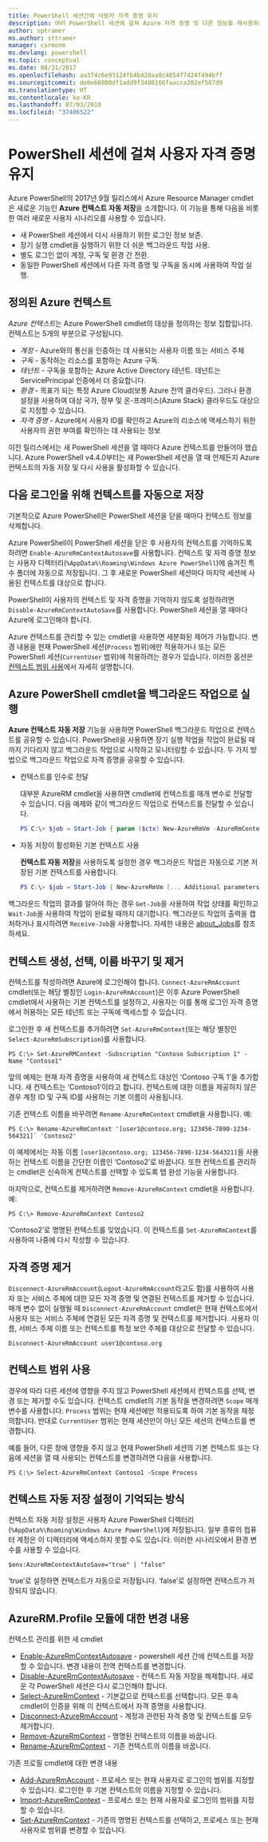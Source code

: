 ```yaml
---
title: PowerShell 세션간에 사용자 자격 증명 유지
description: 여러 PowerShell 세션에 걸쳐 Azure 자격 증명 및 다른 정보를 재사용하는 방법에 대해 알아보세요.
author: sptramer
ms.author: sttramer
manager: carmonm
ms.devlang: powershell
ms.topic: conceptual
ms.date: 08/31/2017
ms.openlocfilehash: aa374c6e93124fb4b428aa8c4854f7424f494bff
ms.sourcegitcommit: de0e60800df1add9f3400166faacca202ef567d9
ms.translationtype: HT
ms.contentlocale: ko-KR
ms.lasthandoff: 07/03/2018
ms.locfileid: "37406522"
---
```

# <a name="persisting-user-credentials-across-powershell-sessions"></a>PowerShell 세션에 걸쳐 사용자 자격 증명 유지

Azure PowerShell의 2017년 9월 릴리스에서 Azure Resource Manager cmdlet은 새로운 기능인 **Azure 컨텍스트 자동 저장**을 소개합니다. 이 기능을 통해 다음을 비롯한 여러 새로운 사용자 시나리오를 사용할 수 있습니다.

- 새 PowerShell 세션에서 다시 사용하기 위한 로그인 정보 보존.
- 장기 실행 cmdlet을 실행하기 위한 더 쉬운 백그라운드 작업 사용.
- 별도 로그인 없이 계정, 구독 및 환경 간 전환.
- 동일한 PowerShell 세션에서 다른 자격 증명 및 구독을 동시에 사용하여 작업 실행.

## <a name="azure-contexts-defined"></a>정의된 Azure 컨텍스트

*Azure 컨텍스트*는 Azure PowerShell cmdlet의 대상을 정의하는 정보 집합입니다. 컨텍스트는 5개의 부분으로 구성됩니다.

- *계정* - Azure와의 통신을 인증하는 데 사용되는 사용자 이름 또는 서비스 주체
- *구독* - 동작하는 리소스를 포함하는 Azure 구독.
- *테넌트* - 구독을 포함하는 Azure Active Directory 테넌트. 테넌트는 ServicePrincipal 인증에서 더 중요합니다.
- *환경* - 목표가 되는 특정 Azure Cloud(보통 Azure 전역 클라우드).
  그러나 환경 설정을 사용하여 대상 국가, 정부 및 온-프레미스(Azure Stack) 클라우드도 대상으로 지정할 수 있습니다.
- *자격 증명* - Azure에서 사용자 ID를 확인하고 Azure의 리소스에 액세스하기 위한 사용자의 권한 부여를 확인하는 데 사용되는 정보

이전 릴리스에서는 새 PowerShell 세션을 열 때마다 Azure 컨텍스트를 만들어야 했습니다. Azure PowerShell v4.4.0부터는 새 PowerShell 세션을 열 때 언제든지 Azure 컨텍스트의 자동 저장 및 다시 사용을 활성화할 수 있습니다.

## <a name="automatically-saving-the-context-for-the-next-login"></a>다음 로그인을 위해 컨텍스트를 자동으로 저장

기본적으로 Azure PowerShell은 PowerShell 세션을 닫을 때마다 컨텍스트 정보를 삭제합니다.

Azure PowerShell이 PowerShell 세션을 닫은 후 사용자의 컨텍스트를 기억하도록 하려면 `Enable-AzureRmContextAutosave`를 사용합니다. 컨텍스트 및 자격 증명 정보는 사용자 디렉터리(`%AppData%\Roaming\Windows Azure PowerShell`)에 숨겨진 특수 폴더에 자동으로 저장됩니다.
그 후 새로운 PowerShell 세션마다 마지막 세션에 사용된 컨텍스트를 대상으로 합니다.

PowerShell이 사용자의 컨텍스트 및 자격 증명을 기억하지 않도록 설정하려면 `Disable-AzureRmContextAutoSave`를 사용합니다. PowerShell 세션을 열 때마다 Azure에 로그인해야 합니다.

Azure 컨텍스트를 관리할 수 있는 cmdlet을 사용하면 세분화된 제어가 가능합니다. 변경 내용을 현재 PowerShell 세션(`Process` 범위)에만 적용하거나 또는 모든 PowerShell 세션(`CurrentUser` 범위)에 적용하려는 경우가 있습니다. 이러한 옵션은 [컨텍스트 범위 사용](#Using-Context-Scopes)에서 자세히 설명합니다.

## <a name="running-azure-powershell-cmdlets-as-background-jobs"></a>Azure PowerShell cmdlet을 백그라운드 작업으로 실행

**Azure 컨텍스트 자동 저장** 기능을 사용하면 PowerShell 백그라운드 작업으로 컨텍스트를 공유할 수 있습니다. PowerShell을 사용하면 장기 실행 작업을 작업이 완료될 때까지 기다리지 않고 백그라운드 작업으로 시작하고 모니터링할 수 있습니다. 두 가지 방법으로 백그라운드 작업으로 자격 증명을 공유할 수 있습니다.

- 컨텍스트를 인수로 전달

  대부분 AzureRM cmdlet을 사용하면 cmdlet에 컨텍스트를 매개 변수로 전달할 수 있습니다. 다음 예제와 같이 백그라운드 작업으로 컨텍스트를 전달할 수 있습니다.

  ```powershell
  PS C:\> $job = Start-Job { param ($ctx) New-AzureRmVm -AzureRmContext $ctx [... Additional parameters ...]} -ArgumentList (Get-AzureRmContext)
  ```

- 자동 저장이 활성화된 기본 컨텍스트 사용

  **컨텍스트 자동 저장**을 사용하도록 설정한 경우 백그라운드 작업은 자동으로 기본 저장된 기본 컨텍스트를 사용합니다.

  ```powershell
  PS C:\> $job = Start-Job { New-AzureRmVm [... Additional parameters ...]}
  ```

백그라운드 작업의 결과를 알아야 하는 경우 `Get-Job`을 사용하여 작업 상태를 확인하고 `Wait-Job`을 사용하여 작업이 완료될 때까지 대기합니다. 백그라운드 작업의 출력을 캡처하거나 표시하려면 `Receive-Job`을 사용합니다. 자세한 내용은 [about_Jobs](/powershell/module/microsoft.powershell.core/about/about_jobs)를 참조하세요.

## <a name="creating-selecting-renaming-and-removing-contexts"></a>컨텍스트 생성, 선택, 이름 바꾸기 및 제거

컨텍스트를 작성하려면 Azure에 로그인해야 합니다. `Connect-AzureRmAccount` cmdlet(또는 해당 별칭인 `Login-AzureRmAccount`)은 이후 Azure PowerShell cmdlet에서 사용하는 기본 컨텍스트를 설정하고, 사용자는 이를 통해 로그인 자격 증명에서 허용하는 모든 테넌트 또는 구독에 액세스할 수 있습니다.

로그인한 후 새 컨텍스트를 추가하려면 `Set-AzureRmContext`(또는 해당 별칭인 `Select-AzureRmSubscription`)를 사용합니다.

```azurepowershell-interactive
PS C:\> Set-AzureRMContext -Subscription "Contoso Subscription 1" -Name "Contoso1"
```

앞의 예제는 현재 자격 증명을 사용하여 새 컨텍스트 대상인 ‘Contoso 구독 1’을 추가합니다. 새 컨텍스트는 ‘Contoso1’이라고 합니다. 컨텍스트에 대한 이름을 제공하지 않은 경우 계정 ID 및 구독 ID를 사용하는 기본 이름이 사용됩니다.

기존 컨텍스트 이름을 바꾸려면 `Rename-AzureRmContext` cmdlet을 사용합니다. 예: 

```azurepowershell-interactive
PS C:\> Rename-AzureRmContext '[user1@contoso.org; 123456-7890-1234-564321]` 'Contoso2'
```

이 예제에서는 자동 이름 `[user1@contoso.org; 123456-7890-1234-564321]`을 사용하는 컨텍스트 이름을 간단한 이름인 ‘Contoso2’로 바꿉니다. 또한 컨텍스트를 관리하는 cmdlet은 신속하게 컨텍스트를 선택할 수 있도록 탭 완성 기능을 사용합니다.

마지막으로, 컨텍스트를 제거하려면 `Remove-AzureRmContext` cmdlet을 사용합니다.  예: 

```azurepowershell-interactive
PS C:\> Remove-AzureRmContext Contoso2
```

‘Contoso2’로 명명된 컨텍스트를 잊었습니다. 이 컨텍스트를 `Set-AzureRmContext`를 사용하여 나중에 다시 작성할 수 있습니다.

## <a name="removing-credentials"></a>자격 증명 제거

`Disconnect-AzureRmAccount`(`Logout-AzureRmAccount`라고도 함)를 사용하여 사용자 또는 서비스 주체에 대한 모든 자격 증명 및 연결된 컨텍스트를 제거할 수 있습니다. 매개 변수 없이 실행될 때 `Disconnect-AzureRmAccount` cmdlet은 현재 컨텍스트에서 사용자 또는 서비스 주체에 연결된 모든 자격 증명 및 컨텍스트를 제거합니다. 사용자 이름, 서비스 주체 이름 또는 컨텍스트를 특정 보안 주체를 대상으로 전달할 수 있습니다.

```azurepowershell-interactive
Disconnect-AzureRmAccount user1@contoso.org
```

## <a name="using-context-scopes"></a>컨텍스트 범위 사용

경우에 따라 다른 세션에 영향을 주지 않고 PowerShell 세션에서 컨텍스트를 선택, 변경 또는 제거할 수도 있습니다. 컨텍스트 cmdlet의 기본 동작을 변경하려면 `Scope` 매개 변수를 사용합니다. `Process` 범위는 현재 세션에만 적용되도록 하여 기본 동작을 재정의합니다. 반대로 `CurrentUser` 범위는 현재 세션만이 아닌 모든 세션의 컨텍스트를 변경합니다.

예를 들어, 다른 창에 영향을 주지 않고 현재 PowerShell 세션의 기본 컨텍스트 또는 다음에 세션을 열 때 사용되는 컨텍스트를 변경하려면 다음을 사용합니다.

```azurepowershell-interactive
PS C:\> Select-AzureRmContext Contoso1 -Scope Process
```

## <a name="how-the-context-autosave-setting-is-remembered"></a>컨텍스트 자동 저장 설정이 기억되는 방식

컨텍스트 자동 저장 설정은 사용자 Azure PowerShell 디렉터리(`%AppData%\Roaming\Windows Azure PowerShell`)에 저장됩니다. 일부 종류의 컴퓨터 계정은 이 디렉터리에 액세스하지 못할 수도 있습니다. 이러한 시나리오에서 환경 변수를 사용할 수 있습니다.

```azurepowershell-interactive
$env:AzureRmContextAutoSave="true" | "false"
```

‘true’로 설정하면 컨텍스트가 자동으로 저장됩니다. ‘false’로 설정하면 컨텍스트가 저장되지 않습니다.

## <a name="changes-to-the-azurermprofile-module"></a>AzureRM.Profile 모듈에 대한 변경 내용

컨텍스트 관리를 위한 새 cmdlet

- [Enable-AzureRmContextAutosave][enable] - powershell 세션 간에 컨텍스트를 저장할 수 있습니다.
  변경 내용이 전역 컨텍스트를 변경합니다.
- [Disable-AzureRmContextAutosave][disable] - 컨텍스트 자동 저장을 해제합니다. 새로운 각 PowerShell 세션은 다시 로그인해야 합니다.
- [Select-AzureRmContext][select] - 기본값으로 컨텍스트를 선택합니다. 모든 후속 cmdlet이 인증을 위해 이 컨텍스트에서 자격 증명을 사용합니다.
- [Disconnect-AzureRmAccount][remove-cred] - 계정과 관련된 자격 증명 및 컨텍스트를 모두 제거합니다.
- [Remove-AzureRmContext][remove-context] - 명명된 컨텍스트의 이름을 바꿉니다.
- [Rename-AzureRmContext][rename] - 기존 컨텍스트의 이름을 바꿉니다.

기존 프로필 cmdlet에 대한 변경 내용

- [Add-AzureRmAccount][login] - 프로세스 또는 현재 사용자로 로그인의 범위를 지정할 수 있습니다.
  로그인한 후 기본 컨텍스트의 이름을 지정할 수 있습니다.
- [Import-AzureRmContext][import] - 프로세스 또는 현재 사용자로 로그인의 범위를 지정할 수 있습니다.
- [Set-AzureRmContext][set-context] - 기존의 명명된 컨텍스트를 선택하고, 프로세스 또는 현재 사용자로 범위를 변경할 수 있습니다.

<!-- Hyperlinks -->
[enable]: /powershell/module/azurerm.profile/Enable-AzureRmContextAutosave
[disable]: /powershell/module/azurerm.profile/Disable-AzureRmContextAutosave
[select]: /powershell/module/azurerm.profile/Select-AzureRmContext
[remove-cred]: /powershell/module/azurerm.profile/Disconnect-AzureRmAccount
[remove-context]: /powershell/module/azurerm.profile/Remove-AzureRmContext
[rename]: /powershell/module/azurerm.profile/Rename-AzureRmContext

<!-- Updated cmdlets -->
[login]: /powershell/module/azurerm.profile/Connect-AzureRmAccount
[import]: /powershell/module/azurerm.profile/Import-AzureRmAccount
[set-context]: /powershell/module/azurerm.profile/Import-AzureRmContext
